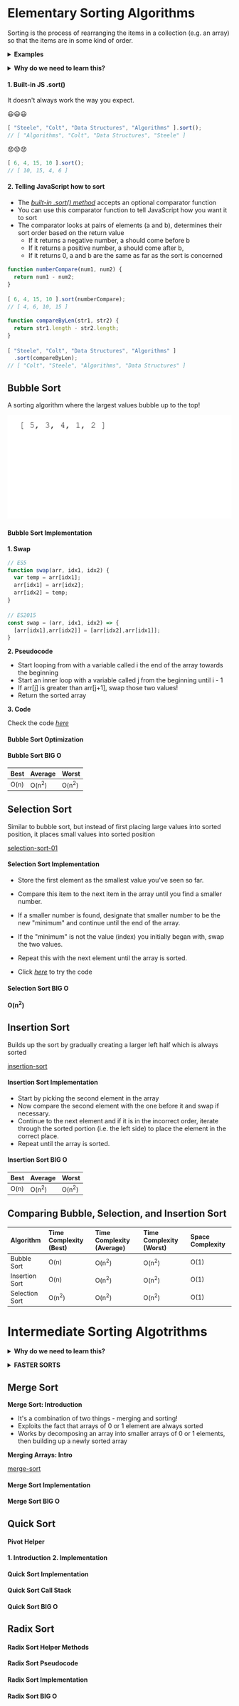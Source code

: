 # Elementary Sorting Algorithms
Sorting is the process of rearranging the items in a collection (e.g. an array) so that the items are in some kind of order.

**<details><summary>Examples</summary>**

- Sorting numbers from smallest to largest
- Sorting names alphabetically
- Sorting movies based on release year
- Sorting movies based on revenue

</details>

**<details><summary>Why do we need to learn this?</summary>**
- Sorting is an incredibly common task, so it's good to know how it works
- There are many different ways to sort things, and different techniques have their own advantages and disadvantages
- Sorting sometimes has quirks, so it's good to understand how to navigate them
</details>

#### 1. Built-in JS .sort()

It doesn't always work the way you expect.

😃😃😃
```js
[ "Steele", "Colt", "Data Structures", "Algorithms" ].sort();
// [ "Algorithms", "Colt", "Data Structures", "Steele" ]
```
😟😟😟

```js
[ 6, 4, 15, 10 ].sort();
// [ 10, 15, 4, 6 ]
```

#### 2. Telling JavaScript how to sort

- The *[built-in .sort() method](https://developer.mozilla.org/en-US/docs/Web/JavaScript/Reference/Global_Objects/Array/sort)* accepts an optional comparator function
- You can use this comparator function to tell JavaScript how you want it to sort
- The comparator looks at pairs of elements (a and b), determines their sort order based on the return value
  - If it returns a negative number, a should come before b
  - If it returns a positive number, a should come after b,
  - If it returns 0, a and b are the same as far as the sort is concerned

```js
function numberCompare(num1, num2) {
  return num1 - num2;
}

[ 6, 4, 15, 10 ].sort(numberCompare);
// [ 4, 6, 10, 15 ]
```

```js
function compareByLen(str1, str2) {
  return str1.length - str2.length;
}

[ "Steele", "Colt", "Data Structures", "Algorithms" ]
  .sort(compareByLen);
// [ "Colt", "Steele", "Algorithms", "Data Structures" ]
```

## Bubble Sort

A sorting algorithm where the largest values bubble up to the top!

![bubble-sort-01](img/bubble-sort-01.gif)

#### Bubble Sort Implementation
**1. Swap**

```js
// ES5
function swap(arr, idx1, idx2) {
  var temp = arr[idx1];
  arr[idx1] = arr[idx2];
  arr[idx2] = temp;
}

// ES2015
const swap = (arr, idx1, idx2) => {
  [arr[idx1],arr[idx2]] = [arr[idx2],arr[idx1]];
}
```
**2. Pseudocode**
- Start looping from with a variable called i the end of the array towards the beginning
- Start an inner loop with a variable called j from the beginning until i - 1
- If arr[j] is greater than arr[j+1], swap those two values!
- Return the sorted array

**3. Code**

Check the code *[here](Bubble_Sort.js)*

#### Bubble Sort Optimization

#### Bubble Sort BIG O

| Best | Average          | Worst            |
| :--- | :--------------- | :--------------- |
| O(n) | O(n<sup>2</sup>) | O(n<sup>2</sup>) |

## Selection Sort

Similar to bubble sort, but instead of first placing large values into sorted position, it places small values into sorted position

[selection-sort-01](img/selection-sort-01.gif)

#### Selection Sort Implementation

- Store the first element as the smallest value you've seen so far.
- Compare this item to the next item in the array until you find a smaller number.
- If a smaller number is found, designate that smaller number to be the new "minimum" and continue until the end of the array.
- If the "minimum" is not the value (index) you initially began with, swap the two values.
- Repeat this with the next element until the array is sorted.

- Click *[here](Selection_sort.js)* to try the code

#### Selection Sort BIG O

**O(n<sup>2</sup>)**

## Insertion Sort

Builds up the sort by gradually creating a larger left half which is always sorted

[insertion-sort](img/insertion-sort-01.gif)

#### Insertion Sort Implementation

- Start by picking the second element in the array
- Now compare the second element with the one before it and swap if necessary.
- Continue to the next element and if it is in the incorrect order, iterate through the sorted portion (i.e. the left side) to place the element in the correct place.
- Repeat until the array is sorted.


#### Insertion Sort BIG O

| Best | Average          | Worst            |
| :--- | :--------------- | :--------------- |
| O(n) | O(n<sup>2</sup>) | O(n<sup>2</sup>) |

## Comparing Bubble, Selection, and Insertion Sort

| Algorithm      | Time Complexity (Best) | Time Complexity (Average) | Time Complexity (Worst) | Space Complexity |
| :------------- | :--------------------- | :------------------------ | :---------------------- | :--------------- |
| Bubble Sort    | O(n)                   | O(n<sup>2</sup>)          | O(n<sup>2</sup>)        | O(1)             |
| Insertion Sort | O(n)                   | O(n<sup>2</sup>)          | O(n<sup>2</sup>)        | O(1)             |
| Selection Sort | O(n<sup>2</sup>)       | O(n<sup>2</sup>)          | O(n<sup>2</sup>)        | O(1)             |

# Intermediate Sorting Algotrithms

**<details><summary>Why do we need to learn this?</summary>**
- The sorting algorithms we've learned so far don't scale well
- Try out bubble sort on an array of 100000 elements, it will take quite some time!
- We need to be able to sort large arrays more quickly
</details>

**<details><summary>FASTER SORTS</summary>**
- There is a family of sorting algorithms that can improve time complexity from O(n<sup>2</sup>) to O(n log n)
- There's a tradeoff between efficiency and simplicity
- The more efficient algorithms are much less simple, and generally take longer to understand
</details>

## Merge Sort

**Merge Sort: Introduction**

- It's a combination of two things - merging and sorting!
- Exploits the fact that arrays of 0 or 1 element are always sorted
- Works by decomposing an array into smaller arrays of 0 or 1 elements, then building up a newly sorted array

**Merging Arrays: Intro**

[merge-sort](img/merge-sort-01.gif)

#### Merge Sort Implementation
#### Merge Sort BIG O

## Quick Sort
#### Pivot Helper

**1. Introduction**
**2. Implementation**

#### Quick Sort Implementation
#### Quick Sort Call Stack
#### Quick Sort BIG O

## Radix Sort
#### Radix Sort Helper Methods
#### Radix Sort Pseudocode
#### Radix Sort Implementation
#### Radix Sort BIG O
